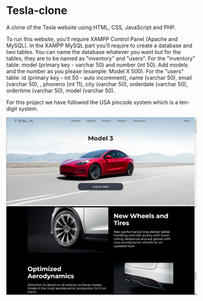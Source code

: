 # Tesla-clone
A clone of the Tesla website using HTML, CSS, JavaScript and PHP.

To run this website, you'll require XAMPP Control Panel (Apache and MySQL). 
In the XAMPP MySQL part you'll require to create a database and two tables.
You can name the database whatever you want but for the tables, they are to be named as "inventory" and "users".
For the "inventory" table: model (primary key - varchar 50) and number (int 50).
Add models and the number as you please (example: Model X 500).
For the "users" table: id (primary key - int 50 - auto incorement), name (varchar 50), email (varchar 50), , phoneno (int 11), city (varchar 50), orderdate (varchar 50), ordertime (varchar 50), model (varchar 50).
 
For this project we have followed the USA pincode system which is a ten-digit system.

![alt text](https://github.com/tottopath/Tesla-clone/blob/main/Tesla%20Front%20Page.jpg)
![alt text](https://github.com/tottopath/Tesla-clone/blob/main/Tesla%20Car%20page.jpg)
